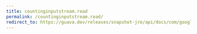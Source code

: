 ```yaml
---
title: countinginputstream.read
permalink: /countinginputstream.read/
redirect_to: https://guava.dev/releases/snapshot-jre/api/docs/com/google/common/io/CountingInputStream.html#read--
---
```

